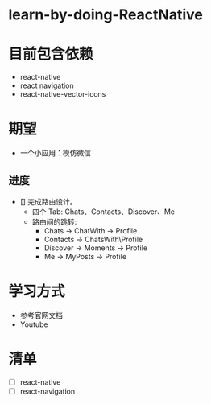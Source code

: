 # learn-by-doing-ReactNative

# 目前包含依赖

- react-native
- react navigation
- react-native-vector-icons

# 期望

- 一个小应用：模仿微信

## 进度

- [] 完成路由设计。
   - 四个 Tab: Chats、Contacts、Discover、Me
   - 路由间的跳转:
     - Chats -> ChatWith -> Profile
     - Contacts -> ChatsWith\Profile
     - Discover -> Moments -> Profile
     - Me -> MyPosts -> Profile

# 学习方式

- 参考官网文档
- Youtube

# 清单

- [ ] react-native
- [ ] react-navigation
